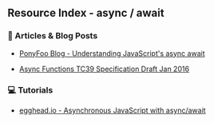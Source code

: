 ## Resource Index - async / await

### :memo: Articles & Blog Posts

* [PonyFoo Blog - Understanding JavaScript's async await](https://ponyfoo.com/articles/understanding-javascript-async-await)

* [Async Functions TC39 Specification Draft Jan 2016](https://tc39.github.io/ecmascript-asyncawait/)

### :computer: Tutorials

* [egghead.io - Asynchronous JavaScript with async/await](https://egghead.io/courses/asynchronous-javascript-with-async-await)
